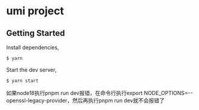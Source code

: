 # umi project

## Getting Started

Install dependencies,

```bash
$ yarn
```

Start the dev server,

```bash
$ yarn start
```

如果node18执行pnpm run dev报错，在命令行执行export NODE_OPTIONS=--openssl-legacy-provider，然后再执行pnpm run dev就不会报错了